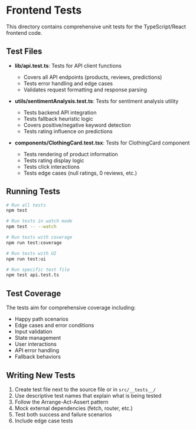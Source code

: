 # Frontend Tests

This directory contains comprehensive unit tests for the TypeScript/React frontend code.

## Test Files

- **lib/api.test.ts**: Tests for API client functions
  - Covers all API endpoints (products, reviews, predictions)
  - Tests error handling and edge cases
  - Validates request formatting and response parsing

- **utils/sentimentAnalysis.test.ts**: Tests for sentiment analysis utility
  - Tests backend API integration
  - Tests fallback heuristic logic
  - Covers positive/negative keyword detection
  - Tests rating influence on predictions

- **components/ClothingCard.test.tsx**: Tests for ClothingCard component
  - Tests rendering of product information
  - Tests rating display logic
  - Tests click interactions
  - Tests edge cases (null ratings, 0 reviews, etc.)

## Running Tests

```bash
# Run all tests
npm test

# Run tests in watch mode
npm test -- --watch

# Run tests with coverage
npm run test:coverage

# Run tests with UI
npm run test:ui

# Run specific test file
npm test api.test.ts
```

## Test Coverage

The tests aim for comprehensive coverage including:
- Happy path scenarios
- Edge cases and error conditions
- Input validation
- State management
- User interactions
- API error handling
- Fallback behaviors

## Writing New Tests

1. Create test file next to the source file or in `src/__tests__/`
2. Use descriptive test names that explain what is being tested
3. Follow the Arrange-Act-Assert pattern
4. Mock external dependencies (fetch, router, etc.)
5. Test both success and failure scenarios
6. Include edge case tests